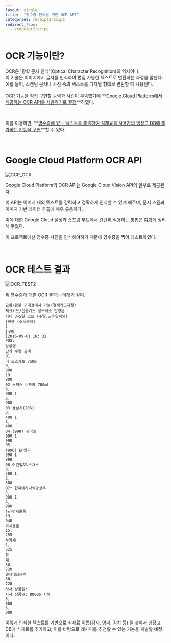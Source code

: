 ```yaml
---
layout: single
title:  "영수증 인식을 위한 OCR API"
categories: receipt2recipe
redirect_from:
  - /receipt2recipe
---
```

# OCR 기능이란?
OCR은 '광학 문자 인식'(Optical Character Recognition)의 약자이다.<br>
이 기술은 이미지에서 글자를 인식하여 편집 가능한 텍스트로 변환하는 과정을 말한다.<br>
예를 들어, 스캔된 문서나 사진 속의 텍스트를 디지털 형태로 변환할 때 사용된다.<br>
<br>
OCR 기능을 직접 구현할 능력과 시간이 부족했기에 **<u>Google Cloud Platform에서 제공하는 OCR API를 사용하기로 결정</u>**하였다.

<br>

이를 이용하면, **<u>영수증에 있는 텍스트를 추출하여 식재료를 사용자의 냉장고 DB에 추가하는 기능을 구현</u>**할 수 있다.

<br>

# Google Cloud Platform OCR API

![GCP_OCR]({{site.url}}/images/2024-03-23-r2r_1/GCP_OCR.png)

Google Cloud Platform의 OCR API는 Google Cloud Vision API의 일부로 제공된다. <br>

이 API는 이미지 내의 텍스트를 강력하고 정확하게 인식할 수 있게 해주며, 문서 스캔과 이미지 기반 데이터 추출에 매우 유용하다.<br>

이에 대한 Google Cloud 설정과 스프링 부트에서 간단히 적용하는 방법은 [여기](https://rebugs.tistory.com/638)에 정리해 두었다.<br>



이 프로젝트에선 영수증 사진을 인식해야하기 때문에 영수증을 찍어 테스트하였다.<br>

<br>



# OCR 테스트 결과

![OCR_TEST2]({{site.url}}/images/2024-03-23-r2r_1/OCR_TEST2.png)



위 영수증에 대한 OCR 결과는 아래와 같다.

```te
교환/환불 구매점에서 가능(결제카드지참)
체크카드/신용카드 청구취소 반영은
최대 3~5일 소요 (주말,공휴일제외)
[현금 (소득공제)
]
[구매
]2016-09-01 18: 32
POS:
상품명
단가 수량 금액
01
띠 모스카토 750m
9,
800
19,
800
02 스믹스 보드카 700ml
6,
980 1
6,
980
03 생삼치(20S)
3,
400 1
3,
400
04 (990) 깐마늘
990 1
990
05
(990) EF양파
990 1
990
06 어린잎&믹스채소
3,
580 1
3,
580
07* 한끼에하나씩양상추
4,
980 1
4,
980
(★)면세물품
13,
940
과세물품
15,
255
부가세
1,
525
합
계
30,
720
결제대상금액
30,
720
자사 상품권:
자사 상품권: 00005 시하
5,
000
5,
000
```



이렇게 인식한 텍스트를 기반으로 식재료 이름(감자, 양파, 김치 등) 을 찾아서 냉장고 DB에 식재료를 추가하고, 이를 바탕으로 레시피를 추천할 수 있는 기능을 개발할 예정이다.
